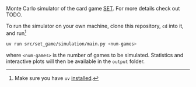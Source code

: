 Monte Carlo simulator of the card game [SET](https://en.wikipedia.org/wiki/Set_(card_game)). For more details check out
TODO.

To run the simulator on your own machine, clone this repository, `cd` into it, and run[^1]
```bash
uv run src/set_game/simulation/main.py <num-games>
```
where `<num-games>` is the number of games to be simulated. Statistics and interactive plots will then be available in
the `output` folder.

[^1]: Make sure you have `uv` [installed](https://docs.astral.sh/uv/getting-started/installation/).
